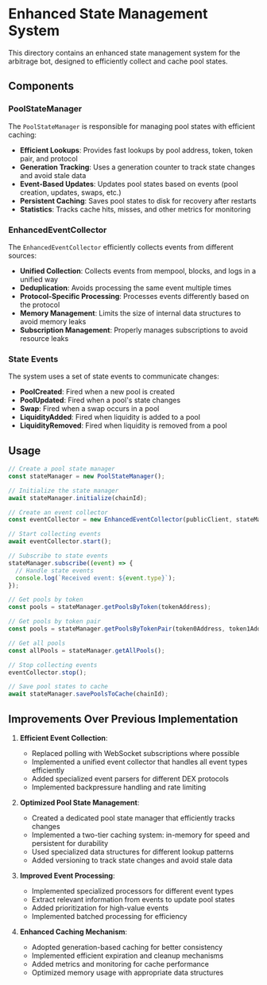 # Enhanced State Management System

This directory contains an enhanced state management system for the arbitrage bot, designed to efficiently collect and cache pool states.

## Components

### PoolStateManager

The `PoolStateManager` is responsible for managing pool states with efficient caching:

- **Efficient Lookups**: Provides fast lookups by pool address, token, token pair, and protocol
- **Generation Tracking**: Uses a generation counter to track state changes and avoid stale data
- **Event-Based Updates**: Updates pool states based on events (pool creation, updates, swaps, etc.)
- **Persistent Caching**: Saves pool states to disk for recovery after restarts
- **Statistics**: Tracks cache hits, misses, and other metrics for monitoring

### EnhancedEventCollector

The `EnhancedEventCollector` efficiently collects events from different sources:

- **Unified Collection**: Collects events from mempool, blocks, and logs in a unified way
- **Deduplication**: Avoids processing the same event multiple times
- **Protocol-Specific Processing**: Processes events differently based on the protocol
- **Memory Management**: Limits the size of internal data structures to avoid memory leaks
- **Subscription Management**: Properly manages subscriptions to avoid resource leaks

### State Events

The system uses a set of state events to communicate changes:

- **PoolCreated**: Fired when a new pool is created
- **PoolUpdated**: Fired when a pool's state changes
- **Swap**: Fired when a swap occurs in a pool
- **LiquidityAdded**: Fired when liquidity is added to a pool
- **LiquidityRemoved**: Fired when liquidity is removed from a pool

## Usage

```typescript
// Create a pool state manager
const stateManager = new PoolStateManager();

// Initialize the state manager
await stateManager.initialize(chainId);

// Create an event collector
const eventCollector = new EnhancedEventCollector(publicClient, stateManager);

// Start collecting events
await eventCollector.start();

// Subscribe to state events
stateManager.subscribe((event) => {
  // Handle state events
  console.log(`Received event: ${event.type}`);
});

// Get pools by token
const pools = stateManager.getPoolsByToken(tokenAddress);

// Get pools by token pair
const pools = stateManager.getPoolsByTokenPair(token0Address, token1Address);

// Get all pools
const allPools = stateManager.getAllPools();

// Stop collecting events
eventCollector.stop();

// Save pool states to cache
await stateManager.savePoolsToCache(chainId);
```

## Improvements Over Previous Implementation

1. **Efficient Event Collection**:
   - Replaced polling with WebSocket subscriptions where possible
   - Implemented a unified event collector that handles all event types efficiently
   - Added specialized event parsers for different DEX protocols
   - Implemented backpressure handling and rate limiting

2. **Optimized Pool State Management**:
   - Created a dedicated pool state manager that efficiently tracks changes
   - Implemented a two-tier caching system: in-memory for speed and persistent for durability
   - Used specialized data structures for different lookup patterns
   - Added versioning to track state changes and avoid stale data

3. **Improved Event Processing**:
   - Implemented specialized processors for different event types
   - Extract relevant information from events to update pool states
   - Added prioritization for high-value events
   - Implemented batched processing for efficiency

4. **Enhanced Caching Mechanism**:
   - Adopted generation-based caching for better consistency
   - Implemented efficient expiration and cleanup mechanisms
   - Added metrics and monitoring for cache performance
   - Optimized memory usage with appropriate data structures
